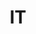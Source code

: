 ---
post_id:    2018-IT
title:      IT
date_start: 2018-08-06
date_end:   2018-08-21
cover_idx:  0
cover_meta: Italy
images:
  - ext:    00.jpg
    width:  3000
    height: 2400
    meta:   Lavena Ponte Tresa, Lake Lugano
tags:
  - Europe
---
